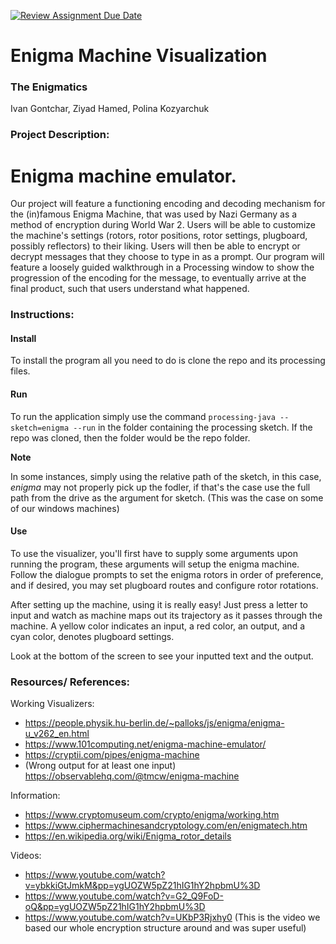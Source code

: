 [![Review Assignment Due Date](https://classroom.github.com/assets/deadline-readme-button-22041afd0340ce965d47ae6ef1cefeee28c7c493a6346c4f15d667ab976d596c.svg)](https://classroom.github.com/a/am3xLbu5)
# Enigma Machine Visualization

### The Enigmatics

Ivan Gontchar, Ziyad Hamed, Polina Kozyarchuk

### Project Description:

Enigma machine emulator.
=======
Our project will feature a functioning encoding and decoding mechanism for the (in)famous Enigma Machine, that was used by Nazi Germany as a method of encryption during World War 2. Users will be able to customize the machine's settings (rotors, rotor positions, rotor settings, plugboard, possibly reflectors) to their liking. Users will then be able to encrypt or decrypt messages that they choose to type in as a prompt. Our program will feature a loosely guided walkthrough in a Processing window to show the progression of the encoding for the message, to eventually arrive at the final product, such that users understand what happened.

### Instructions:

#### Install
To install the program all you need to do is clone the repo and its processing files.

#### Run
To run the application simply use the command `processing-java --sketch=enigma --run` in the folder containing the processing sketch. If the repo was cloned, then the folder would be the repo folder.

**Note**

In some instances, simply using the relative path of the sketch, in this case, *enigma* may not properly pick up the fodler, if that's the case use the full path from the drive as the argument for sketch. (This was the case on some of our windows machines)

#### Use

To use the visualizer, you'll first have to supply some arguments upon running the program, these arguments will setup the enigma machine. Follow the dialogue prompts to set the enigma rotors in order of preference, and if desired, you may set plugboard routes and configure rotor rotations. 

After setting up the machine, using it is really easy! Just press a letter to input and watch as machine maps out its trajectory as it passes through the machine. A yellow color indicates an input, a red color, an output, and a cyan color, denotes plugboard settings.

Look at the bottom of the screen to see your inputted text and the output.

### Resources/ References:

Working Visualizers:
  - https://people.physik.hu-berlin.de/~palloks/js/enigma/enigma-u_v262_en.html
  - https://www.101computing.net/enigma-machine-emulator/
  - https://cryptii.com/pipes/enigma-machine
  - (Wrong output for at least one input) https://observablehq.com/@tmcw/enigma-machine

Information:
  - https://www.cryptomuseum.com/crypto/enigma/working.htm
  - https://www.ciphermachinesandcryptology.com/en/enigmatech.htm
  - https://en.wikipedia.org/wiki/Enigma_rotor_details

Videos:
  - https://www.youtube.com/watch?v=ybkkiGtJmkM&pp=ygUOZW5pZ21hIG1hY2hpbmU%3D
  - https://www.youtube.com/watch?v=G2_Q9FoD-oQ&pp=ygUOZW5pZ21hIG1hY2hpbmU%3D
  - https://www.youtube.com/watch?v=UKbP3Rjxhy0 (This is the video we based our whole encryption structure around and was super useful)
